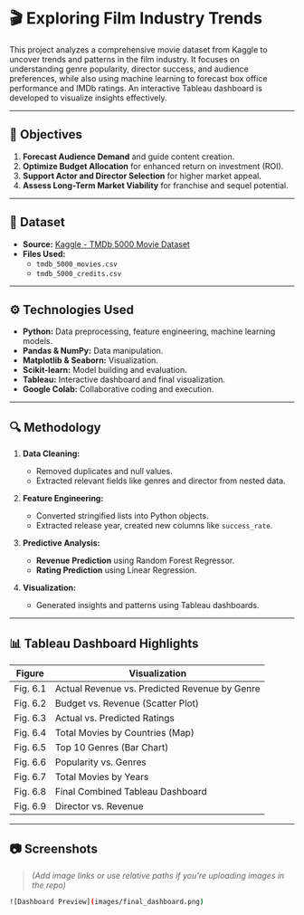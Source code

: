 # 🎬 Exploring Film Industry Trends

This project analyzes a comprehensive movie dataset from Kaggle to uncover trends and patterns in the film industry. It focuses on understanding genre popularity, director success, and audience preferences, while also using machine learning to forecast box office performance and IMDb ratings. An interactive Tableau dashboard is developed to visualize insights effectively.

---

## 📌 Objectives

1. **Forecast Audience Demand** and guide content creation.
2. **Optimize Budget Allocation** for enhanced return on investment (ROI).
3. **Support Actor and Director Selection** for higher market appeal.
4. **Assess Long-Term Market Viability** for franchise and sequel potential.

---

## 📂 Dataset

- **Source:** [Kaggle - TMDb 5000 Movie Dataset](https://www.kaggle.com/datasets/tmdb/tmdb-movie-metadata)
- **Files Used:**
  - `tmdb_5000_movies.csv`
  - `tmdb_5000_credits.csv`

---

## ⚙️ Technologies Used

- **Python:** Data preprocessing, feature engineering, machine learning models.
- **Pandas & NumPy:** Data manipulation.
- **Matplotlib & Seaborn:** Visualization.
- **Scikit-learn:** Model building and evaluation.
- **Tableau:** Interactive dashboard and final visualization.
- **Google Colab:** Collaborative coding and execution.

---

## 🔍 Methodology

1. **Data Cleaning:**
   - Removed duplicates and null values.
   - Extracted relevant fields like genres and director from nested data.

2. **Feature Engineering:**
   - Converted stringified lists into Python objects.
   - Extracted release year, created new columns like `success_rate`.

3. **Predictive Analysis:**
   - **Revenue Prediction** using Random Forest Regressor.
   - **Rating Prediction** using Linear Regression.

4. **Visualization:**
   - Generated insights and patterns using Tableau dashboards.

---

## 📊 Tableau Dashboard Highlights

| Figure | Visualization                                |
|--------|----------------------------------------------|
| Fig. 6.1 | Actual Revenue vs. Predicted Revenue by Genre |
| Fig. 6.2 | Budget vs. Revenue (Scatter Plot)            |
| Fig. 6.3 | Actual vs. Predicted Ratings                 |
| Fig. 6.4 | Total Movies by Countries (Map)             |
| Fig. 6.5 | Top 10 Genres (Bar Chart)                   |
| Fig. 6.6 | Popularity vs. Genres                       |
| Fig. 6.7 | Total Movies by Years                       |
| Fig. 6.8 | Final Combined Tableau Dashboard            |
| Fig. 6.9 | Director vs. Revenue                        |

---

## 📷 Screenshots

> *(Add image links or use relative paths if you're uploading images in the repo)*

```bash
![Dashboard Preview](images/final_dashboard.png)
